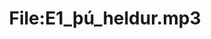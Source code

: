 ---
title: File:E1_þú_heldur.mp3
recording of: þú heldur
reading speed: slow
speaker: E
license: CC0
---